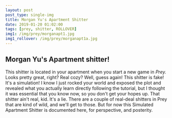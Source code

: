 ```yaml
---
layout: post
post_type: single-img
title: Morgan Yu's Apartment Shitter
date: 2019-01-20 01:02:00
tags: [prey, shitter, ROLLOVER]
img1: /img/prey/morganapt1.jpg
img1_rollover: /img/prey/morganapt1a.jpg
---
```

## Morgan Yu's Apartment shitter!

This shitter is located in your apartment when you start a new game in *Prey.* Looks pretty great, right? Real cozy? Well, guess again! This shitter is fake! It's a simulation! I know I just rocked your world and exposed the plot and revealed what you actually learn directly following the tutorial, but I thought it was essential that you know now, so you don't get your hopes up. That shitter ain't real, kid. It's a lie. There are a couple of real-deal shitters in Prey that are kind of wild, and we'll get to those. But for now this Simulated Apartment Shitter is documented here, for perspective, and posterity. 
